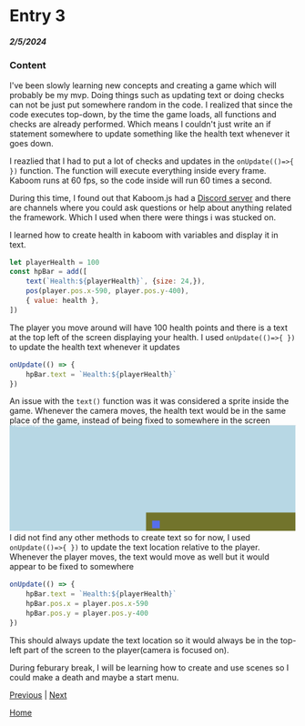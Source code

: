 # Entry 3
##### 2/5/2024

### Content
I've been slowly learning new concepts and creating a game which will probably be my mvp. Doing things such as updating text or doing checks can not be just put somewhere random in the code. I realized that since the code executes top-down, by the time the game loads, all functions and checks are already performed. Which means I couldn't just write an if statement somewhere to update something like the health text whenever it goes down.

I reazlied that I had to put a lot of checks and updates in the `onUpdate(()=>{ })` function. The function will execute everything inside every frame. Kaboom runs at 60 fps, so the code inside will run 60 times a second.

During this time, I found out that Kaboom.js had a [Discord server](https://discord.com/invite/aQ6RuQm3TF) and there are channels where you could ask questions or help about anything related the framework. Which I used when there were things i was stucked on.


I learned how to create health in kaboom with variables and display it in text.
```js
let playerHealth = 100
const hpBar = add([
    text(`Health:${playerHealth}`, {size: 24,}),
    pos(player.pos.x-590, player.pos.y-400),
    { value: health },
])
```
The player you move around will have 100 health points and there is a text at the top left of the screen displaying your health. I used `onUpdate(()=>{ })` to update the health text whenever it updates
```js
onUpdate(() => {
    hpBar.text = `Health:${playerHealth}`
})
```
An issue with the `text()` function was it was considered a sprite inside the game. Whenever the camera moves, the health text would be in the same place of the game, instead of being fixed to somewhere in the screen
![image](../ss/health.png)
I did not find any other methods to create text so for now, I used `onUpdate(()=>{ })` to update the text location relative to the player. Whenever the player moves, the text would move as well but it would appear to be fixed to somewhere
```js
onUpdate(() => {
    hpBar.text = `Health:${playerHealth}`
    hpBar.pos.x = player.pos.x-590
    hpBar.pos.y = player.pos.y-400
})
```
This should always update the text location so it would always be in the top-left part of the screen to the player(camera is focused on).

During feburary break, I will be learning how to create and use scenes so I could make a death and maybe a start menu.



[Previous](entry02.md) | [Next](entry04.md)

[Home](../README.md)